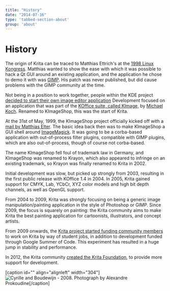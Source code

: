 ```yaml
---
title: "History"
date: "2014-07-16"
type: 'tabbed-section-about'
group: 'about'
---
```


# History

The origin of Krita can be traced to Matthias Ettrich's at the [1998 Linux Kongress](http://www.linux-kongress.org/1998/abstracts.html). Matthias wanted to show the ease with which it was possible to hack a Qt GUI around an existing application, and the application he chose to demo it with was [GIMP](http://www.gimp.org). His patch was never published, but did cause problems with the GIMP community at the time.

Not being in a position to work together, people within the KDE project [decided to start their own image editor application](http://lists.kde.org/?l=kde-devel&m=92755013313863&w=2 "decided to start their own image editor application") Development focused on an application that was part of the [KOffice suite, called KImage,](http://websvn.kde.org/?view=revision&revision=14308 "KImage") by [Michael Koch](http://lists.kde.org/?l=kde-devel&m=92756018422117&w=2 "first mention of KImageShop"). Renamed to KImageShop, this was the start of Krita.

At the 31st of May, 1999, the KImageShop project officially kicked off with a [mail by Matthias Elter](http://lists.kde.org/?l=kde-devel&m=92815444812221&w=2 "kick-off"). The basic idea back then was to make KImageShop a GUI shell around [ImageMagick](http://www.imagemagick.org/ "ImageMagick"). It was going to be a corba-based application with out-of-process filter plugins, compatible with GIMP plugins, which are also out-of-process, though of course not corba-based.

The name KImageShop fell foul of trademark law in Germany, and KImageShop was renamed to Krayon, which also appeared to infringe on an existing trademark, so Krayon was finally renamed to Krita in 2002.

Initial development was slow, but picked up strongly from 2003, resulting in the first public release with KOffice 1.4 in 2004. In 2005, Krita gained support for CMYK, Lab, YCbCr, XYZ color models and high bit depth channels, as well as OpenGL support.

From 2004 to 2009, Krita was strongly focusing on being a generic image manipulation/painting application in the style of Photoshop or GIMP. Since 2009, the focus is squarely on painting: the Krita community aims to make Krita the best painting application for cartoonists, illustrators, and concept artists.

From 2009 onwards, the [Krita project started funding community members](http://dot.kde.org/2009/12/02/krita-team-seeking-sponsorship-take-krita-next-level) to work on Krita by way of student jobs, in addition to development funded through Google Summer of Code. This experiment has resulted in a huge jump in stability and performance.

In 2012, the Krita community [created the Krita Foundation](https://krita.org/item/announcing-the-krita-foundation/ "Announcing the Krita Foundation"), to provide more support for development.

\[caption id="" align="alignleft" width="304"\]![Cyrille and Boudewijn - 2008.](images/krita-history-screen.jpg "Photograph by Alexandre Prokoudine") Photograph by Alexandre Prokoudine\[/caption\]
